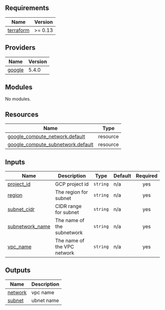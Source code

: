<!-- BEGIN_TF_DOCS -->
## Requirements

| Name | Version |
|------|---------|
| <a name="requirement_terraform"></a> [terraform](#requirement\_terraform) | >= 0.13 |

## Providers

| Name | Version |
|------|---------|
| <a name="provider_google"></a> [google](#provider\_google) | 5.4.0 |

## Modules

No modules.

## Resources

| Name | Type |
|------|------|
| [google_compute_network.default](https://registry.terraform.io/providers/hashicorp/google/latest/docs/resources/compute_network) | resource |
| [google_compute_subnetwork.default](https://registry.terraform.io/providers/hashicorp/google/latest/docs/resources/compute_subnetwork) | resource |

## Inputs

| Name | Description | Type | Default | Required |
|------|-------------|------|---------|:--------:|
| <a name="input_project_id"></a> [project\_id](#input\_project\_id) | GCP project id | `string` | n/a | yes |
| <a name="input_region"></a> [region](#input\_region) | The region for subnet | `string` | n/a | yes |
| <a name="input_subnet_cidr"></a> [subnet\_cidr](#input\_subnet\_cidr) | CIDR range for subnet | `string` | n/a | yes |
| <a name="input_subnetwork_name"></a> [subnetwork\_name](#input\_subnetwork\_name) | The name of the subnetwork | `string` | n/a | yes |
| <a name="input_vpc_name"></a> [vpc\_name](#input\_vpc\_name) | The name of the VPC network | `string` | n/a | yes |

## Outputs

| Name | Description |
|------|-------------|
| <a name="output_network"></a> [network](#output\_network) | vpc name |
| <a name="output_subnet"></a> [subnet](#output\_subnet) | ubnet name |
<!-- END_TF_DOCS -->    